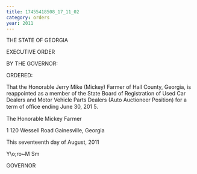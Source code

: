 ```yaml
---
title: 17455418508_17_11_02
category: orders
year: 2011
---
```

 

THE STATE OF GEORGIA

EXECUTIVE ORDER

BY THE GOVERNOR:

ORDERED:

That the Honorable Jerry Mike (Mickey) Farmer of Hall County,
Georgia, is reappointed as a member of the State Board of
Registration of Used Car Dealers and Motor Vehicle Parts Dealers
(Auto Auctioneer Position) for a term of ofﬁce ending June 30,
201 5.

The Honorable Mickey Farmer

1 120 Wessell Road
Gainesville, Georgia

This seventeenth day of August, 2011

Y\o;ro~M Sm

GOVERNOR

